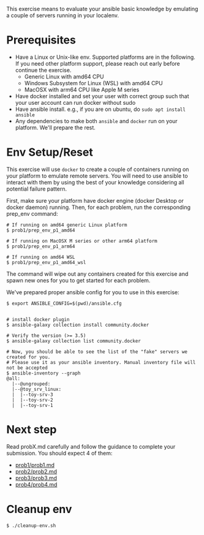 This exercise means to evaluate your ansible basic knowledge by emulating a couple of servers running in your localenv.

# Prerequisites
- Have a Linux or Unix-like env. Supported platforms are in the following. If you need other platform support, please reach out early before continue the exercise.
  - Generic Linux with amd64 CPU
  - Windows Subsystem for Linux (WSL) with amd64 CPU
  - MacOSX with arm64 CPU like Apple M series
- Have docker installed and set your user with correct group such that your user account can run docker without sudo
- Have ansible install. e.g., if you are on ubuntu, do `sudo apt install ansible`
- Any dependencies to make both `ansible` and `docker` run on your platform. We'll prepare the rest.

# Env Setup/Reset
This exercise will use `docker` to create a couple of containers running on your platform to emulate remote servers.
You will need to use ansible to interact with them by using the best of your knowledge considering all potential failure pattern.

First, make sure your platform have docker engine (docker Desktop or docker daemon) running. Then, for each problem, run the corresponding prep_env command:
```
# If running on amd64 generic Linux platform
$ prob1/prep_env_p1_amd64

# If running on MacOSX M series or other arm64 platform
$ prob1/prep_env_p1_arm64

# If running on amd64 WSL
$ prob1/prep_env_p1_amd64_wsl
```
The command will wipe out any containers created for this exercise and spawn new ones for you to get started for each problem.

We've prepared proper ansible config for you to use in this exercise:
```
$ export ANSIBLE_CONFIG=$(pwd)/ansible.cfg


# install docker plugin
$ ansible-galaxy collection install community.docker

# Verify the version (>= 3.5)
$ ansible-galaxy collection list community.docker

# Now, you should be able to see the list of the "fake" servers we created for you.
# Please use it as your ansible inventory. Manual inventory file will not be accepted
$ ansible-inventory --graph
@all:
  |--@ungrouped:
  |--@toy_srv_linux:
  |  |--toy-srv-3
  |  |--toy-srv-2
  |  |--toy-srv-1

```

# Next step
Read probX.md carefully and follow the guidance to complete your submission.
You should expect 4 of them:
- [prob1/prob1.md](./prob1/prob1.md)
- [prob2/prob2.md](./prob2/prob2.md)
- [prob3/prob3.md](./prob3/prob3.md)
- [prob4/prob4.md](./prob4/prob4.md)


# Cleanup env
```
$ ./cleanup-env.sh
```

